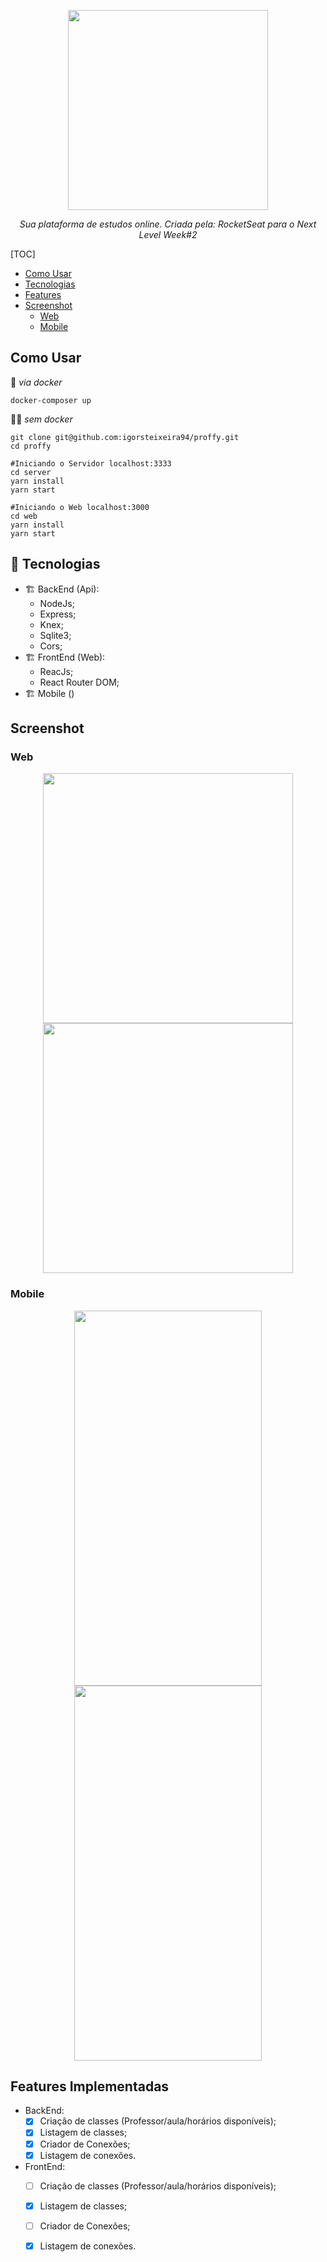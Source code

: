 <p align="center">
<img src="https://user-images.githubusercontent.com/47749249/89240844-b897e700-d5d3-11ea-850d-5f95d08833c7.png" width="320px"/>
<p align="center"><i>Sua plataforma de estudos online. Criada pela: RocketSeat para o Next Level Week#2</i></p>
</p>


[TOC]

* [Como Usar](#como-usar)
* [Tecnologias](#🚀️-tecnologias)
* [Features](#features-implementadas)
* [Screenshot](#screenshot)
  * [Web](#web)
  * [Mobile](#mobile)



## Como Usar

🐋️ *via docker*

```shell
docker-composer up
```

 👨‍💻️ *sem docker*

```shell
git clone git@github.com:igorsteixeira94/proffy.git
cd proffy

#Iniciando o Servidor localhost:3333
cd server
yarn install
yarn start

#Iniciando o Web localhost:3000
cd web
yarn install
yarn start
```



## 🚀️ Tecnologias

* 🏗️ BackEnd (Api):
  * NodeJs;
  * Express;
  * Knex;
  * Sqlite3;
  * Cors;
* 🏗️ FrontEnd (Web):
  * ReacJs;
  * React Router DOM;
* 🏗️ Mobile ()



## Screenshot

### Web

<p align="center">
<img src="https://user-images.githubusercontent.com/47749249/89241645-eb42df00-d5d5-11ea-9e7f-d497e2794fb4.png" width="400px"/>
<img src="https://user-images.githubusercontent.com/47749249/89241649-ebdb7580-d5d5-11ea-84c1-77a596233305.png" width="400px"/>
</p>

### Mobile
<p align="center">
<img src="https://user-images.githubusercontent.com/47749249/89241878-7de37e00-d5d6-11ea-8dae-ebbcf8589565.png" width="300px" height="600px"/>
<img src="https://user-images.githubusercontent.com/47749249/89241881-7f14ab00-d5d6-11ea-8a18-af0ec3504d77.png" width="300px" height="600px"/>
</p>


## Features Implementadas

* BackEnd:
  * [x] Criação de classes (Professor/aula/horários disponíveis);
  * [x] Listagem de classes;
  * [x] Criador de Conexões;
  * [x] Listagem de conexões.

* FrontEnd:
  * [ ] Criação de classes (Professor/aula/horários disponíveis);
  * [x] Listagem de classes;
  * [ ] Criador de Conexões;
  * [x] Listagem de conexões.

